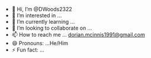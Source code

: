- 👋 Hi, I’m @DWoods2322
- 👀 I’m interested in ...
- 🌱 I’m currently learning ...
- 💞️ I’m looking to collaborate on ...
- 📫 How to reach me ... dorian.mcinnis1991@gmail.com
- 😄 Pronouns: ...He/Him
- ⚡ Fun fact: ...

<!---
DWoods2322/DWoods2322 is a ✨ special ✨ repository because its `README.md` (this file) appears on your GitHub profile.
You can click the Preview link to take a look at your changes.
--->
